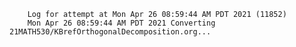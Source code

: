         Log for attempt at Mon Apr 26 08:59:44 AM PDT 2021 (11852)
        Mon Apr 26 08:59:44 AM PDT 2021 Converting 21MATH530/KBrefOrthogonalDecomposition.org...
